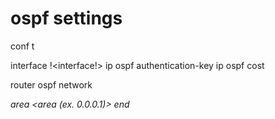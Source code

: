 # ospf settings

conf t

interface !<interface!>
 ip ospf authentication-key <key>
 ip ospf cost <cost>
 
router ospf <process-ID>
 network <address> <wildcard mask> area <area (ex. 0.0.0.1)>
end

